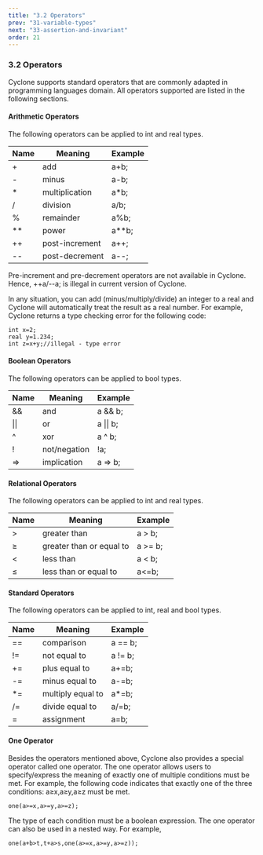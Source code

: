 ```yaml
---
title: "3.2 Operators"
prev: "31-variable-types"
next: "33-assertion-and-invariant"
order: 21
---
```


### 3.2 Operators

Cyclone supports standard operators that are commonly adapted in programming languages domain. All operators supported are listed in the following sections.

#### Arithmetic Operators

The following operators can be applied to int and real types.

| **Name** | **Meaning**    | **Example** |
| -------- | -------------- | ----------- |
| +        | add            | a+b;        |
| -        | minus          | a-b;        |
| *        | multiplication | a*b;        |
| /        | division       | a/b;        |
| %        | remainder      | a%b;        |
| **       | power          | a**b;       |
| ++       | post-increment | a++;        |
| --       | post-decrement | a--;        |

Pre-increment and pre-decrement operators are not available in Cyclone. Hence, ++a/--a; is illegal in current version of Cyclone.

In any situation, you can add (minus/multiply/divide) an integer to a real and Cyclone will automatically treat the result as a real number. For example, Cyclone returns a type checking error for the following code:

```cyclone
int x=2;
real y=1.234;
int z=x+y;//illegal - type error
```

#### Boolean Operators

The following operators can be applied to bool types.

| **Name** | **Meaning**  | **Example** |
| -------- | ------------ | ----------- |
| &&       | and          | a && b;     |
| \|\|     | or           | a \|\| b;   |
| ^        | xor          | a ^ b;      |
| !        | not/negation | !a;         |
| =>       | implication  | a => b;     |

#### Relational Operators

The following operators can be applied to int and real types.

| **Name** | **Meaning**              | **Example** |
| -------- | ------------------------ | ----------- |
| >        | greater than             | a > b;      |
| ≥        | greater than or equal to | a >= b;     |
| <        | less than                | a < b;      |
| ≤        | less than or equal to    | a<=b;       |

#### Standard Operators

The following operators can be applied to int, real and bool types.

| **Name** | **Meaning**       | **Example** |
| -------- | ----------------- | ----------- |
| ==       | comparison        | a == b;     |
| !=       | not equal to      | a != b;     |
| +=       | plus equal to     | a+=b;       |
| -=       | minus equal to    | a-=b;       |
| *=       | multiply equal to | a*=b;       |
| /=       | divide equal to   | a/=b;       |
| =        | assignment        | a=b;        |

#### One Operator

Besides the operators mentioned above, Cyclone also provides a special operator called one operator. The one operator allows users to specify/express the meaning of exactly one of multiple conditions must be met. For example, the following code indicates that exactly one of the three conditions: a≥x,a≥y,a≥z must be met.

```cyclone
one(a>=x,a>=y,a>=z);
```

The type of each condition must be a boolean expression. The one operator can also be used in a nested way. For example,

```cyclone
one(a+b>t,t+a>s,one(a>=x,a>=y,a>=z));
```